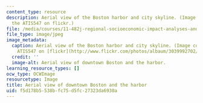 ```yaml
---
content_type: resource
description: Aerial view of the Boston harbor and city skyline. (Image courtesy of
  the ATIS547 on flickr.)
file: /media/courses/11-482j-regional-socioeconomic-impact-analyses-and-modeling-fall-2008/f5d178b5538bfc75d5fc27323da6930a_11-482jf08-th.jpg
file_type: image/jpeg
image_metadata:
  caption: Aerial view of the Boston harbor and city skyline. (Image courtesy of the
    ATIS547 on [flickr](http://www.flickr.com/photos/albaum/3039992702/).)
  credit: ''
  image-alt: Aerial view of downtown Boston and the harbor.
learning_resource_types: []
ocw_type: OCWImage
resourcetype: Image
title: Aerial view of downtown Boston and the harbor
uid: f5d178b5-538b-fc75-d5fc-27323da6930a
---
```

